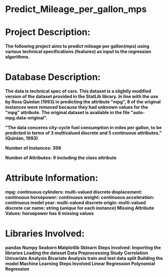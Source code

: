 # Predict_Mileage_per_gallon_mps<b/>
# Project Description:<b/>
The following project aims to predict mileage per gallon(mps) using various technical specifications (features) as input to the regression algorithms.

# Database Description:
The data is technical spec of cars. This dataset is a slightly modified version of the dataset provided in the StatLib library. In line with the use by Ross Quinlan (1993) in predicting the attribute "mpg", 8 of the original instances were removed because they had unknown values for the "mpg" attribute. The original dataset is available in the file "auto-mpg.data-original".

"The data concerns city-cycle fuel consumption in miles per gallon, to be predicted in terms of 3 multivalued discrete and 5 continuous attributes." (Quinlan, 1993)

Number of Instances: 398

Number of Attributes: 9 including the class attribute

# Attribute Information:
mpg: continuous cylinders: multi-valued discrete displacement: continuous horsepower: continuous weight: continuous acceleration: continuous model year: multi-valued discrete origin: multi-valued discrete car name: string (unique for each instance) Missing Attribute Values: horsepower has 6 missing values

# Libraries Involved:
pandas
Numpy
Seaborn
Matplotlib
Sklearn
Steps Involved:
Importing the libraries
Loading the dataset
Data Preprocessing
Study Correlation
Univariate Analysis
Bivariate Analysis
train and test data split
Building the model
Machine Learning Steps Involved
Linear Regression
Polynomial Regression

